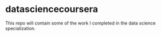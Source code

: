 # datasciencecoursera
This repo will contain some of the work I completed in the data science specialization.
